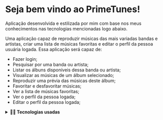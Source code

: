 # Seja bem vindo ao PrimeTunes!

Aplicação desenvolvida e estilizada por mim com base nos meus conhecimentos nas tecnologias mencionadas logo abaixo.

Uma aplicação capaz de reproduzir músicas das mais variadas bandas e artistas, criar uma lista de músicas favoritas e editar o perfil da pessoa usuária logada. Essa aplicação será capaz de:

 - Fazer login;
  - Pesquisar por uma banda ou artista;
  - Listar os álbuns disponíveis dessa banda ou artista;
  - Visualizar as músicas de um álbum selecionado;
  - Reproduzir uma prévia das músicas deste álbum;
  - Favoritar e desfavoritar músicas;
  - Ver a lista de músicas favoritas;
  - Ver o perfil da pessoa logada;
  - Editar o perfil da pessoa logada; 

<details>
  <summary><strong>👨‍💻 Tecnologias usadas</strong></summary><br />
 
  - REACT
  - BOOTSTRAP
  - REDUX
  - JAVA-SCRIPT
  - CSS
  - HTML
</details>
